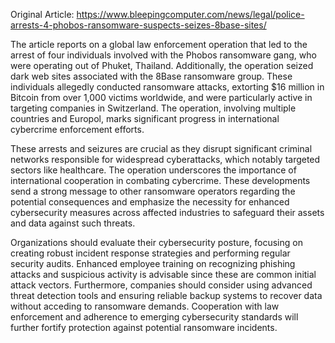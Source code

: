 Original Article: https://www.bleepingcomputer.com/news/legal/police-arrests-4-phobos-ransomware-suspects-seizes-8base-sites/

The article reports on a global law enforcement operation that led to the arrest of four individuals involved with the Phobos ransomware gang, who were operating out of Phuket, Thailand. Additionally, the operation seized dark web sites associated with the 8Base ransomware group. These individuals allegedly conducted ransomware attacks, extorting $16 million in Bitcoin from over 1,000 victims worldwide, and were particularly active in targeting companies in Switzerland. The operation, involving multiple countries and Europol, marks significant progress in international cybercrime enforcement efforts.

These arrests and seizures are crucial as they disrupt significant criminal networks responsible for widespread cyberattacks, which notably targeted sectors like healthcare. The operation underscores the importance of international cooperation in combating cybercrime. These developments send a strong message to other ransomware operators regarding the potential consequences and emphasize the necessity for enhanced cybersecurity measures across affected industries to safeguard their assets and data against such threats.

Organizations should evaluate their cybersecurity posture, focusing on creating robust incident response strategies and performing regular security audits. Enhanced employee training on recognizing phishing attacks and suspicious activity is advisable since these are common initial attack vectors. Furthermore, companies should consider using advanced threat detection tools and ensuring reliable backup systems to recover data without acceding to ransomware demands. Cooperation with law enforcement and adherence to emerging cybersecurity standards will further fortify protection against potential ransomware incidents.